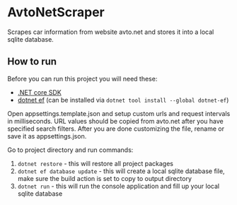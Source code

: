 # AvtoNetScraper
Scrapes car information from website avto.net and stores it into a local sqlite database.

## How to run
Before you can run this project you will need these:
- [.NET core SDK](https://dotnet.microsoft.com/download)
- [dotnet ef](https://docs.microsoft.com/en-us/ef/core/miscellaneous/cli/dotnet) (can be installed via `dotnet tool install --global dotnet-ef`)

Open appsettings.template.json and setup custom urls and request intervals in milliseconds. URL values should be copied from avto.net after you have specified search filters. After you are done customizing the file, rename or save it as appsettings.json.

Go to project directory and run commands: 
1. `dotnet restore` - this will restore all project packages
2. `dotnet ef database update` - this will create a local sqlite database file, make sure the build action is set to copy to output directory
3. `dotnet run` - this will run the console application and fill up your local sqlite database

